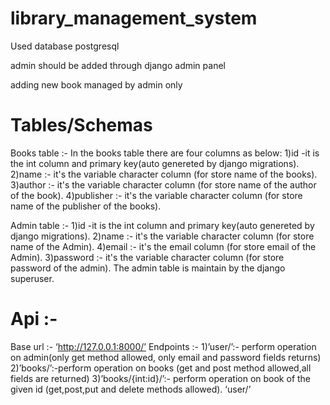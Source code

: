 # library_management_system

Used database postgresql

admin should be added through django admin panel

adding new book managed by admin only

# Tables/Schemas
Books table :- 
In the books table there are four columns as below: 
1)id -it is the int column and primary key(auto genereted by django migrations). 
2)name :- it's the variable character column (for store name of the books). 
3)author :- it's the variable character column (for store name of the author of the book). 
4)publisher :- it's the variable character column (for store name of the publisher of the books).

Admin table :- 
1)id -it is the int column and primary key(auto genereted by django migrations). 
2)name :- it's the variable character column (for store name of the Admin). 
4)email :- it's the email column (for store email of the Admin). 3)password :- it's the variable character column (for store password of the admin). 
The admin table is maintain by the django superuser. 

# Api :- 
Base url :- ‘http://127.0.0.1:8000/’ 
Endpoints :- 
1)’user/’:- perform operation on admin(only get method allowed, only  email and password fields returns) 
2)’books/’:-perform operation on books (get and post method  allowed,all fields are returned) 
3)’books/{int:id}/’:- perform operation on book of the given id  (get,post,put and delete methods allowed).
‘user/’
